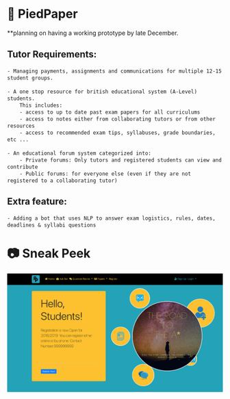 # :ledger: PiedPaper

**planning on having a working prototype by late December.

## Tutor Requirements:

	- Managing payments, assignments and communications for multiple 12-15 student groups.

	- A one stop resource for british educational system (A-Level) students. 
		This includes:
		- access to up to date past exam papers for all curriculums
		- access to notes either from collaborating tutors or from other resources
		- access to recommended exam tips, syllabuses, grade boundaries, etc ...

	- An educational forum system categorized into:
		- Private forums: Only tutors and registered students can view and contribute
		- Public forums: for everyone else (even if they are not registered to a collaborating tutor)

## Extra feature:
	- Adding a bot that uses NLP to answer exam logistics, rules, dates, deadlines & syllabi questions


# :camera: Sneak Peek
![screenshot](public/images/SS.png?raw=true "Screenshot")
